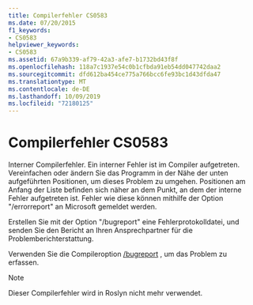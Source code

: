```yaml
---
title: Compilerfehler CS0583
ms.date: 07/20/2015
f1_keywords:
- CS0583
helpviewer_keywords:
- CS0583
ms.assetid: 67a9b339-af79-42a3-afe7-b1732bd43f8f
ms.openlocfilehash: 118a7c1937e54c0b1cfbda91eb54dd047742daa2
ms.sourcegitcommit: dfd612ba454ce775a766bcc6fe93bc1d43dfda47
ms.translationtype: MT
ms.contentlocale: de-DE
ms.lasthandoff: 10/09/2019
ms.locfileid: "72180125"
---
```

# <a name="compiler-error-cs0583"></a>Compilerfehler CS0583

Interner Compilerfehler. Ein interner Fehler ist im Compiler aufgetreten. Vereinfachen oder ändern Sie das Programm in der Nähe der unten aufgeführten Positionen, um dieses Problem zu umgehen. Positionen am Anfang der Liste befinden sich näher an dem Punkt, an dem der interne Fehler aufgetreten ist. Fehler wie diese können mithilfe der Option "/errorreport" an Microsoft gemeldet werden.

 Erstellen Sie mit der Option "/bugreport" eine Fehlerprotokolldatei, und senden Sie den Bericht an Ihren Ansprechpartner für die Problemberichterstattung.

 Verwenden Sie die Compileroption [/bugreport](../language-reference/compiler-options/bugreport-compiler-option.md) , um das Problem zu erfassen.
 
> [!NOTE]
> Dieser Compilerfehler wird in Roslyn nicht mehr verwendet.
